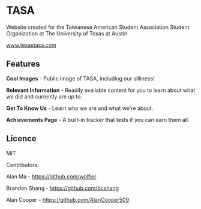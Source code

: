 # TASA 
Website created for the Taiwanese American Student Association
Student Organization at The University of Texas at Austin

www.texastasa.com

## Features
**Cool Images** - Public image of TASA, including our silliness!

**Relevant Information** - Readily available content for you to learn about what we did and currently are up to.

**Get To Know Us** - Learn who we are and what we're about.

**Achievements Page** - A built-in tracker that tests if you can earn them all.

## Licence
MIT


Contributors:

Alan Ma - https://github.com/wolfier

Brandon Shang - https://github.com/bcshang

Alan Cooper - https://github.com/AlanCooper509
